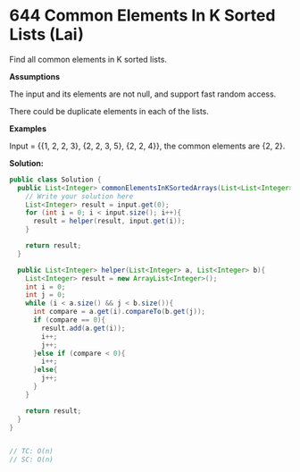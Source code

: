 # 644 Common Elements In K Sorted Lists (Lai)

Find all common elements in K sorted lists.

**Assumptions**

The input and its elements are not null, and support fast random access.

There could be duplicate elements in each of the lists.

**Examples**

Input = {{1, 2, 2, 3}, {2, 2, 3, 5}, {2, 2, 4}}, the common elements are {2, 2}.



**Solution:**

```java
public class Solution {
  public List<Integer> commonElementsInKSortedArrays(List<List<Integer>> input) {
    // Write your solution here
    List<Integer> result = input.get(0);
    for (int i = 0; i < input.size(); i++){
      result = helper(result, input.get(i));
    }

    return result;
  }

  public List<Integer> helper(List<Integer> a, List<Integer> b){
    List<Integer> result = new ArrayList<Integer>();
    int i = 0;
    int j = 0;
    while (i < a.size() && j < b.size()){
      int compare = a.get(i).compareTo(b.get(j));
      if (compare == 0){
        result.add(a.get(i));
        i++;
        j++;
      }else if (compare < 0){
        i++;
      }else{
        j++;
      }
    }

    return result;
  }
}


// TC: O(n)
// SC: O(n)
```





